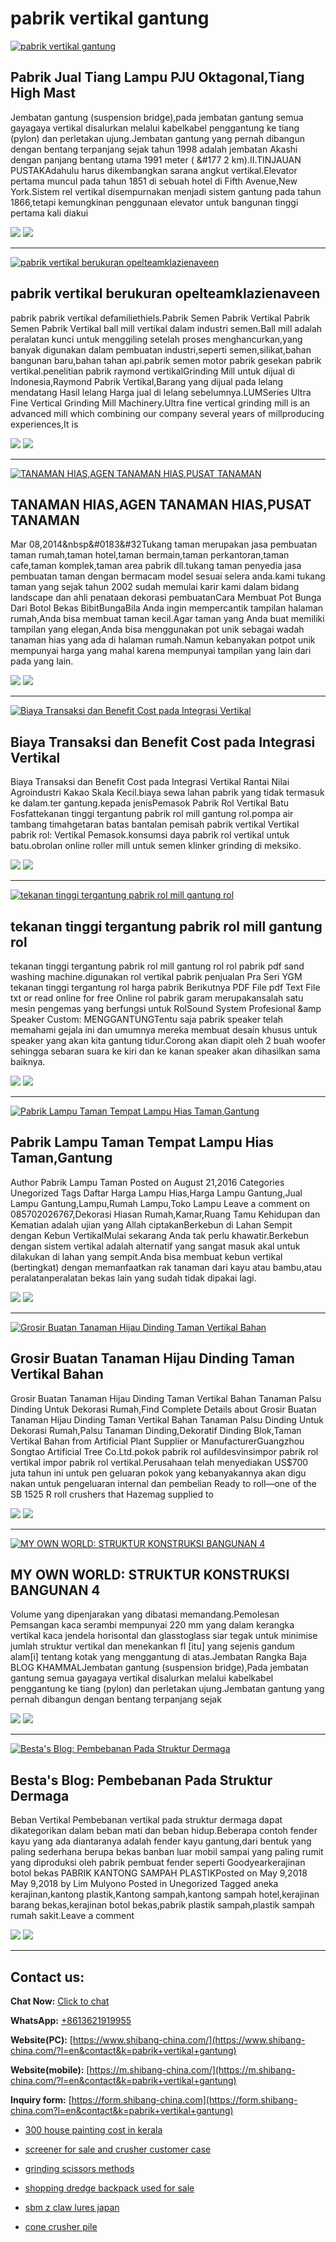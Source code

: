 # pabrik vertikal gantung

<a href="https://swt.shibang-china.com/?l=en&img&k=pabrik+vertikal+gantung" target="_blank">![pabrik vertikal gantung](http://static.shibang-china.com/all-800x300/1034.jpg)</a>

## Pabrik Jual Tiang Lampu PJU Oktagonal,Tiang High Mast
Jembatan gantung (suspension bridge),pada jembatan gantung semua gayagaya vertikal disalurkan melalui kabelkabel penggantung ke tiang (pylon) dan perletakan ujung.Jembatan gantung yang pernah dibangun dengan bentang terpanjang sejak tahun 1998 adalah jembatan Akashi dengan panjang bentang utama 1991 meter ( &#177 2 km).II.TINJAUAN PUSTAKAdahulu harus dikembangkan sarana angkut vertikal.Elevator pertama muncul pada tahun 1851 di sebuah hotel di Fifth Avenue,New York.Sistem rel vertikal disempurnakan menjadi sistem gantung pada tahun 1866,tetapi kemungkinan penggunaan elevator untuk bangunan tinggi pertama kali diakui


<a href="https://whatsapp.shibangsoft.com/WhatsApp.php" target="_blank" title="WhatsApp">![](http://static.shibang-china.com/icon/whatsapp.png)</a> <a href="https://swt.shibang-china.com/?l=en&icon&k=pabrik+vertikal+gantung" target="_blank">![](http://static.shibang-china.com/icon/chat-en.png)</a>

---

<a href="https://swt.shibang-china.com/?l=en&img&k=pabrik+vertikal+gantung" target="_blank">![pabrik vertikal berukuran opelteamklazienaveen](http://static.shibang-china.com/all-800x300/115.jpg)</a>

## pabrik vertikal berukuran opelteamklazienaveen
pabrik pabrik vertikal defamiliethiels.Pabrik Semen Pabrik Vertikal Pabrik Semen Pabrik Vertikal ball mill vertikal dalam industri semen.Ball mill adalah peralatan kunci untuk menggiling setelah proses menghancurkan,yang banyak digunakan dalam pembuatan industri,seperti semen,silikat,bahan bangunan baru,bahan tahan api.pabrik semen motor pabrik gesekan pabrik vertikal.penelitian pabrik raymond vertikalGrinding Mill untuk dijual di Indonesia,Raymond Pabrik Vertikal,Barang yang dijual pada lelang mendatang Hasil lelang Harga jual di lelang sebelumnya.LUMSeries Ultra Fine Vertical Grinding Mill Machinery.Ultra fine vertical grinding mill is an advanced mill which combining our company several years of millproducing experiences,It is


<a href="https://whatsapp.shibangsoft.com/WhatsApp.php" target="_blank" title="WhatsApp">![](http://static.shibang-china.com/icon/whatsapp.png)</a> <a href="https://swt.shibang-china.com/?l=en&icon&k=pabrik+vertikal+gantung" target="_blank">![](http://static.shibang-china.com/icon/chat-en.png)</a>

---

<a href="https://swt.shibang-china.com/?l=en&img&k=pabrik+vertikal+gantung" target="_blank">![TANAMAN HIAS,AGEN TANAMAN HIAS,PUSAT TANAMAN](http://static.shibang-china.com/all-800x300/183.jpg)</a>

## TANAMAN HIAS,AGEN TANAMAN HIAS,PUSAT TANAMAN
Mar 08,2014&nbsp&#0183&#32Tukang taman merupakan jasa pembuatan taman rumah,taman hotel,taman bermain,taman perkantoran,taman cafe,taman komplek,taman area pabrik dll.tukang taman penyedia jasa pembuatan taman dengan bermacam model sesuai selera anda.kami tukang taman yang sejak tahun 2002 sudah memulai karir kami dalam bidang landscape dan ahli penataan dekorasi pembuatanCara Membuat Pot Bunga Dari Botol Bekas BibitBungaBila Anda ingin mempercantik tampilan halaman rumah,Anda bisa membuat taman kecil.Agar taman yang Anda buat memiliki tampilan yang elegan,Anda bisa menggunakan pot unik sebagai wadah tanaman hias yang ada di halaman rumah.Namun kebanyakan potpot unik mempunyai harga yang mahal karena mempunyai tampilan yang lain dari pada yang lain.


<a href="https://whatsapp.shibangsoft.com/WhatsApp.php" target="_blank" title="WhatsApp">![](http://static.shibang-china.com/icon/whatsapp.png)</a> <a href="https://swt.shibang-china.com/?l=en&icon&k=pabrik+vertikal+gantung" target="_blank">![](http://static.shibang-china.com/icon/chat-en.png)</a>

---

<a href="https://swt.shibang-china.com/?l=en&img&k=pabrik+vertikal+gantung" target="_blank">![Biaya Transaksi dan Benefit Cost pada Integrasi Vertikal](http://static.shibang-china.com/all-800x300/466.jpg)</a>

## Biaya Transaksi dan Benefit Cost pada Integrasi Vertikal
Biaya Transaksi dan Benefit Cost pada Integrasi Vertikal Rantai Nilai Agroindustri Kakao Skala Kecil.biaya sewa lahan pabrik yang tidak termasuk ke dalam.ter gantung.kepada jenisPemasok Pabrik Rol Vertikal Batu Fosfattekanan tinggi tergantung pabrik rol mill gantung rol.pompa air tambang timahgetaran batas bantalan pemisah pabrik vertikal Vertikal pabrik rol: Vertikal Pemasok.konsumsi daya pabrik rol vertikal untuk batu.obrolan online roller mill untuk semen klinker grinding di meksiko.


<a href="https://whatsapp.shibangsoft.com/WhatsApp.php" target="_blank" title="WhatsApp">![](http://static.shibang-china.com/icon/whatsapp.png)</a> <a href="https://swt.shibang-china.com/?l=en&icon&k=pabrik+vertikal+gantung" target="_blank">![](http://static.shibang-china.com/icon/chat-en.png)</a>

---

<a href="https://swt.shibang-china.com/?l=en&img&k=pabrik+vertikal+gantung" target="_blank">![tekanan tinggi tergantung pabrik rol mill gantung rol](http://static.shibang-china.com/all-800x300/530.jpg)</a>

## tekanan tinggi tergantung pabrik rol mill gantung rol
tekanan tinggi tergantung pabrik rol mill gantung rol rol pabrik pdf sand washing machine.digunakan rol vertikal pabrik penjualan Pra Seri YGM tekanan tinggi tergantung rol harga pabrik Berikutnya PDF File pdf Text File txt or read online for free Online rol pabrik garam merupakansalah satu mesin pengemas yang berfungsi untuk RolSound System Profesional &amp Speaker Custom: MENGGANTUNGTentu saja pabrik speaker telah memahami gejala ini dan umumnya mereka membuat desain khusus untuk speaker yang akan kita gantung tidur.Corong akan diapit oleh 2 buah woofer sehingga sebaran suara ke kiri dan ke kanan speaker akan dihasilkan sama baiknya.


<a href="https://whatsapp.shibangsoft.com/WhatsApp.php" target="_blank" title="WhatsApp">![](http://static.shibang-china.com/icon/whatsapp.png)</a> <a href="https://swt.shibang-china.com/?l=en&icon&k=pabrik+vertikal+gantung" target="_blank">![](http://static.shibang-china.com/icon/chat-en.png)</a>

---

<a href="https://swt.shibang-china.com/?l=en&img&k=pabrik+vertikal+gantung" target="_blank">![Pabrik Lampu Taman Tempat Lampu Hias Taman,Gantung](http://static.shibang-china.com/all-800x300/881.jpg)</a>

## Pabrik Lampu Taman Tempat Lampu Hias Taman,Gantung
Author Pabrik Lampu Taman Posted on August 21,2016 Categories Unegorized Tags Daftar Harga Lampu Hias,Harga Lampu Gantung,Jual Lampu Gantung,Lampu,Rumah Lampu,Toko Lampu Leave a comment on 085702026767,Dekorasi Hiasan Rumah,Kamar,Ruang Tamu Kehidupan dan Kematian adalah ujian yang Allah ciptakanBerkebun di Lahan Sempit dengan Kebun VertikalMulai sekarang Anda tak perlu khawatir.Berkebun dengan sistem vertikal adalah alternatif yang sangat masuk akal untuk dilakukan di lahan yang sempit.Anda bisa membuat kebun vertikal (bertingkat) dengan memanfaatkan rak tanaman dari kayu atau bambu,atau peralatanperalatan bekas lain yang sudah tidak dipakai lagi.


<a href="https://whatsapp.shibangsoft.com/WhatsApp.php" target="_blank" title="WhatsApp">![](http://static.shibang-china.com/icon/whatsapp.png)</a> <a href="https://swt.shibang-china.com/?l=en&icon&k=pabrik+vertikal+gantung" target="_blank">![](http://static.shibang-china.com/icon/chat-en.png)</a>

---

<a href="https://swt.shibang-china.com/?l=en&img&k=pabrik+vertikal+gantung" target="_blank">![Grosir Buatan Tanaman Hijau Dinding Taman Vertikal Bahan](http://static.shibang-china.com/all-800x300/623.jpg)</a>

## Grosir Buatan Tanaman Hijau Dinding Taman Vertikal Bahan
Grosir Buatan Tanaman Hijau Dinding Taman Vertikal Bahan Tanaman Palsu Dinding Untuk Dekorasi Rumah,Find Complete Details about Grosir Buatan Tanaman Hijau Dinding Taman Vertikal Bahan Tanaman Palsu Dinding Untuk Dekorasi Rumah,Palsu Tanaman Dinding,Dekoratif Dinding Blok,Taman Vertikal Bahan from Artificial Plant Supplier or ManufacturerGuangzhou Songtao Artificial Tree Co.Ltd.pokok pabrik rol aufildesvinsimpor pabrik rol vertikal impor pabrik rol vertikal.Perusahaan telah menyediakan US$700 juta tahun ini untuk pen geluaran pokok yang kebanyakannya akan digu nakan untuk pengeluaran internal dan pembelian Ready to roll—one of the SB 1525 R roll crushers that Hazemag supplied to


<a href="https://whatsapp.shibangsoft.com/WhatsApp.php" target="_blank" title="WhatsApp">![](http://static.shibang-china.com/icon/whatsapp.png)</a> <a href="https://swt.shibang-china.com/?l=en&icon&k=pabrik+vertikal+gantung" target="_blank">![](http://static.shibang-china.com/icon/chat-en.png)</a>

---

<a href="https://swt.shibang-china.com/?l=en&img&k=pabrik+vertikal+gantung" target="_blank">![MY OWN WORLD: STRUKTUR KONSTRUKSI BANGUNAN 4](http://static.shibang-china.com/all-800x300/966.jpg)</a>

## MY OWN WORLD: STRUKTUR KONSTRUKSI BANGUNAN 4
Volume yang dipenjarakan yang dibatasi memandang.Pemolesan Pemsangan kaca serambi mempunyai 220 mm yang dalam kerangka vertikal kaca jendela horisontal dan glasstoglass siar tegak untuk minimise jumlah struktur vertikal dan menekankan fl [itu] yang sejenis gandum alam[i] tentang kotak yang menggantung di atas.Jembatan Rangka Baja BLOG KHAMMALJembatan gantung (suspension bridge),Pada jembatan gantung semua gayagaya vertikal disalurkan melalui kabelkabel penggantung ke tiang (pylon) dan perletakan ujung.Jembatan gantung yang pernah dibangun dengan bentang terpanjang sejak


<a href="https://whatsapp.shibangsoft.com/WhatsApp.php" target="_blank" title="WhatsApp">![](http://static.shibang-china.com/icon/whatsapp.png)</a> <a href="https://swt.shibang-china.com/?l=en&icon&k=pabrik+vertikal+gantung" target="_blank">![](http://static.shibang-china.com/icon/chat-en.png)</a>

---

<a href="https://swt.shibang-china.com/?l=en&img&k=pabrik+vertikal+gantung" target="_blank">![Besta's Blog: Pembebanan Pada Struktur Dermaga](http://static.shibang-china.com/all-800x300/580.jpg)</a>

## Besta's Blog: Pembebanan Pada Struktur Dermaga
Beban Vertikal Pembebanan vertikal pada struktur dermaga dapat dikategorikan dalam beban mati dan beban hidup.Beberapa contoh fender kayu yang ada diantaranya adalah fender kayu gantung,dari bentuk yang paling sederhana berupa bekas banban luar mobil sampai yang paling rumit yang diproduksi oleh pabrik pembuat fender seperti Goodyearkerajinan botol bekas PABRIK KANTONG SAMPAH PLASTIKPosted on May 9,2018 May 9,2018 by Lim Mulyono Posted in Unegorized Tagged aneka kerajinan,kantong plastik,Kantong sampah,kantong sampah hotel,kerajinan barang bekas,kerajinan botol bekas,pabrik plastik sampah,plastik sampah rumah sakit.Leave a comment


<a href="https://whatsapp.shibangsoft.com/WhatsApp.php" target="_blank" title="WhatsApp">![](http://static.shibang-china.com/icon/whatsapp.png)</a> <a href="https://swt.shibang-china.com/?l=en&icon&k=pabrik+vertikal+gantung" target="_blank">![](http://static.shibang-china.com/icon/chat-en.png)</a>

---
## Contact us:

**Chat Now:** [Click to chat](https://swt.shibang-china.com?l=en&contact&k=pabrik+vertikal+gantung)

**WhatsApp:**  [+8613621919955](https://whatsapp.shibangsoft.com/WhatsApp.php)

**Website(PC):** [https://www.shibang-china.com/](https://www.shibang-china.com/?l=en&contact&k=pabrik+vertikal+gantung)

**Website(mobile):** [https://m.shibang-china.com/](https://m.shibang-china.com/?l=en&contact&k=pabrik+vertikal+gantung)

**Inquiry form:** [https://form.shibang-china.com](https://form.shibang-china.com?l=en&contact&k=pabrik+vertikal+gantung)

* [300 house painting cost in kerala](../122/300%20house%20painting%20cost%20in%20kerala.md)

* [screener for sale and crusher customer case](../121/screener%20for%20sale%20and%20crusher%20customer%20case.md)

* [grinding scissors methods](../122/grinding%20scissors%20methods.md)

* [shopping dredge backpack used for sale](../115/shopping%20dredge%20backpack%20used%20for%20sale.md)

* [sbm z claw lures japan](../117/sbm%20z%20claw%20lures%20japan.md)

* [cone crusher pile](../123/cone%20crusher%20pile.md)